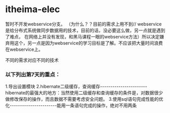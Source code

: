 # itheima-elec
<p>暂时不开发webservice分支。 （为什么？？目前的需求上用不到// webservice是给分布式系统做同步数据用的技术，目前的话，没必要这么做，另一点就是遇到了难点，
在网络上并没有发现，和黑马课程一眼的webservice方法）所以决定嫌弃用这个，另一点是因为webservice的学习目标是了解。不应该把大量时间浪费在webservice上。
  </p>
不同的需求对应不同的技术</br>
<h3>以下列出第7天的重点：</h3>
  1.导出设置模块
  2.hibernate二级缓存，查询缓存-----------------------hibernate的最强大的地方：当然使用二级缓存和查询缓存的条件是，对数据很少做修改保存的操作，而且数据不需要考虑安全问题。
  3.使用sql语句完成性能的优化-----------------------能用一条语句完成的操作，绝对不用两条
